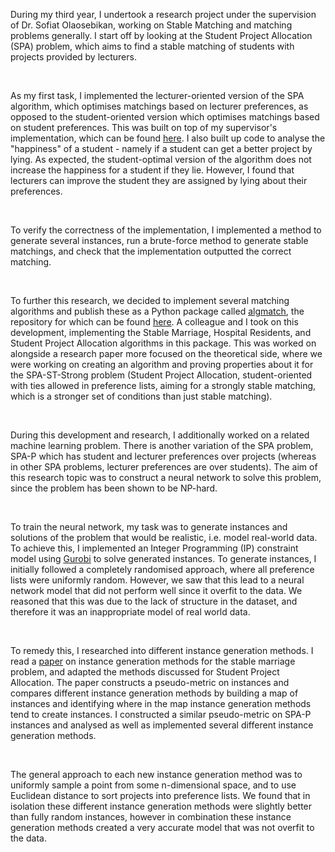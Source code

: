 During my third year, I undertook a research project under the supervision of Dr. Sofiat Olaosebikan, working on Stable Matching and matching problems generally. I start off by looking at the Student Project Allocation (SPA) problem, which aims to find a stable matching of students with projects provided by lecturers.

<br>

As my first task, I implemented the lecturer-oriented version of the SPA algorithm, which optimises matchings based on lecturer preferences, as opposed to the student-oriented version which optimises matchings based on student preferences. This was built on top of my supervisor's implementation, which can be found <u><a href="https://github.com/VaradK62442/spa-s" target="_blank" rel="noopener noreferrer">here</a></u>. I also built up code to analyse the "happiness" of a student - namely if a student can get a better project by lying. As expected, the student-optimal version of the algorithm does not increase the happiness for a student if they lie. However, I found that lecturers can improve the student they are assigned by lying about their preferences.

<br>

To verify the correctness of the implementation, I implemented a method to generate several instances, run a brute-force method to generate stable matchings, and check that the implementation outputted the correct matching.

<br>

To further this research, we decided to implement several matching algorithms and publish these as a Python package called <u><a href="https://pypi.org/project/algmatch/" target="_blank" rel="noopener noreferrer">algmatch</a></u>, the repository for which can be found <u><a href="https://github.com/VaradK62442/spa-s" target="_blank" rel="noopener noreferrer">here</a></u>. A colleague and I took on this development, implementing the Stable Marriage, Hospital Residents, and Student Project Allocation algorithms in this package. This was worked on alongside a research paper more focused on the theoretical side, where we were working on creating an algorithm and proving properties about it for the SPA-ST-Strong problem (Student Project Allocation, student-oriented with ties allowed in preference lists, aiming for a strongly stable matching, which is a stronger set of conditions than just stable matching).

<br>

During this development and research, I additionally worked on a related machine learning problem. There is another variation of the SPA problem, SPA-P which has student and lecturer preferences over projects (whereas in other SPA problems, lecturer preferences are over students). The aim of this research topic was to construct a neural network to solve this problem, since the problem has been shown to be NP-hard.

<br>

To train the neural network, my task was to generate instances and solutions of the problem that would be realistic, i.e. model real-world data. To achieve this, I implemented an Integer Programming (IP) constraint model using <u><a href="https://www.gurobi.com/" target="_blank" rel="noopener noreferrer">Gurobi</a></u> to solve generated instances. To generate instances, I initially followed a completely randomised approach, where all preference lists were uniformly random. However, we saw that this lead to a neural network model that did not perform well since it overfit to the data. We reasoned that this was due to the lack of structure in the dataset, and therefore it was an inappropriate model of real world data.

<br>

To remedy this, I researched into different instance generation methods. I read a <u><a href="https://www.jair.org/index.php/jair/article/view/15213/27027" target="_blank" rel="noopener noreferrer">paper</a></u> on instance generation methods for the stable marriage problem, and adapted the methods discussed for Student Project Allocation. The paper constructs a pseudo-metric on instances and compares different instance generation methods by building a map of instances and identifying where in the map instance generation methods tend to create instances. I constructed a similar pseudo-metric on SPA-P instances and analysed as well as implemented several different instance generation methods.

<br>

The general approach to each new instance generation method was to uniformly sample a point from some n-dimensional space, and to use Euclidean distance to sort projects into preference lists. We found that in isolation these different instance generation methods were slightly better than fully random instances, however in combination these instance generation methods created a very accurate model that was not overfit to the data.